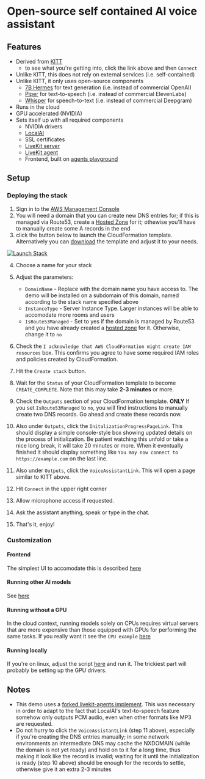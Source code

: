 # Open-source self contained AI voice assistant

## Features
- Derived from [KITT](https://kitt.livekit.io/)
	- to see what you're getting into, click the link above and then `Connect`
- Unlike KITT, this does not rely on external services (i.e. self-contained)
- Unlike KITT, it only uses open-source components
	- [7B Hermes](https://huggingface.co/NousResearch/Hermes-2-Pro-Mistral-7B) for text generation (i.e. instead of commercial OpenAI)
	- [Piper](https://github.com/rhasspy/piper) for text-to-speech (i.e. instead of commercial ElevenLabs)
	- [Whisper](https://huggingface.co/openai/whisper-base) for speech-to-text (i.e. instead of commercial Deepgram)
- Runs in the cloud
- GPU accelerated (NVIDIA)
- Sets itself up with all required components
	- NVIDIA drivers
	- [LocalAI](https://localai.io/)
	- SSL certificates
	- [LiveKit server](https://github.com/livekit/livekit)
	- [LiveKit agent](https://github.com/livekit/agents)
	- Frontend, built on [agents playground](https://github.com/livekit/agents-playground/)

## Setup

### Deploying the stack
1. Sign in to the [AWS Management Console](https://aws.amazon.com/console)
2. You will need a domain that you can create new DNS entries for; if this is managed via Route53, create a [Hosted Zone](https://docs.aws.amazon.com/Route53/latest/DeveloperGuide/CreatingHostedZone.html) for it; othewise you'll have to manually create some A records in the end
3. click the button below to launch the CloudFormation template. Alternatively you can [download](template.yaml) the template and adjust it to your needs.

[![Launch Stack](https://cdn.rawgit.com/buildkite/cloudformation-launch-stack-button-svg/master/launch-stack.svg)](https://console.aws.amazon.com/cloudformation/home#/stacks/create/review?stackName=self-contained-ai-voice-assistant&templateURL=https://s3.amazonaws.com/lostshadow/self-contained-ai-voice-assistant/template.yaml)

4. Choose a name for your stack
5. Adjust the parameters:
	* `DomainName` - Replace with the domain name you have access to. The demo will be installed on a subdomain of this domain, named according to the stack name specified above
	* `InstanceType` - Server Instance Type. Larger instances will be able to accomodate more rooms and users
	* `IsRoute53Managed` - Set to yes if the domain is managed by Route53 and you have already created a [hosted zone](https://docs.aws.amazon.com/Route53/latest/DeveloperGuide/CreatingHostedZone.html) for it. Otherwise, change it to `no`


6. Check the `I acknowledge that AWS CloudFormation might create IAM resources` box. This confirms you agree to have some required IAM roles and policies created by CloudFormation.
7. Hit the `Create stack` button. 
8. Wait for the `Status` of your CloudFormation template to become `CREATE_COMPLETE`. Note that this may take **2-3 minutes** or more.
9. Check the `Outputs` section of your CloudFormation template. **ONLY** If you set `IsRoute53Managed` to `no`, you will find instructions to manually create two DNS records. Go ahead and create these records now.
10. Also under `Outputs`, click the `InitalizationProgressPageLink`. This should display a simple console-style box showing updated details on the process of initialization. Be patient watching this unfold or take a nice long break, it will take 20 minutes or more. When it eventually finished it should display something like `You may now connect to https://example.com` on the last line.
11. Also under `Outputs`, click the `VoiceAssistantLink`. This will open a page similar to KITT above.
12. Hit `Connect` in the upper right corner
13. Allow microphone access if requested.
14. Ask the assistant anything, speak or type in the chat.
15. That's it, enjoy!


### Customization
#### Frontend
The simplest UI to accomodate this is described [here](https://docs.livekit.io/agents/quickstart/#6-Create-the-UI)

#### Running other AI models
See [here](https://localai.io/docs/getting-started/models/)

#### Running without a GPU
In the cloud context, running models solely on CPUs requires virtual servers that are more expensive than those equipped with GPUs for performing the same tasks.
If you really want it see the `CPU example` [here](https://localai.io/basics/container/#usage)

#### Running locally
If you're on linux, adjust the script [here](./template.yaml#L315) and run it. The trickiest part will probably be setting up the GPU drivers.


## Notes
 - This demo uses a [forked livekit-agents implement](https://github.com/nimigeanu/livekit-agents). This was necessary in order to adapt to the fact that LocalAI's text-to-speech feature somehow only outputs PCM audio, even when other formats like MP3 are requested.
 - Do not hurry to click the `VoiceAssistantLink` (step 11 above), especially if you're creating the DNS entries manually; in some network environments an intermediate DNS may cache the NXDOMAIN (while the domain is not yet ready) and hold on to it for a long time, thus making it look like the record is invalid; waiting for it until the initialization is ready (step 10 above) should be enough for the records to settle, otherwise give it an extra 2-3 minutes